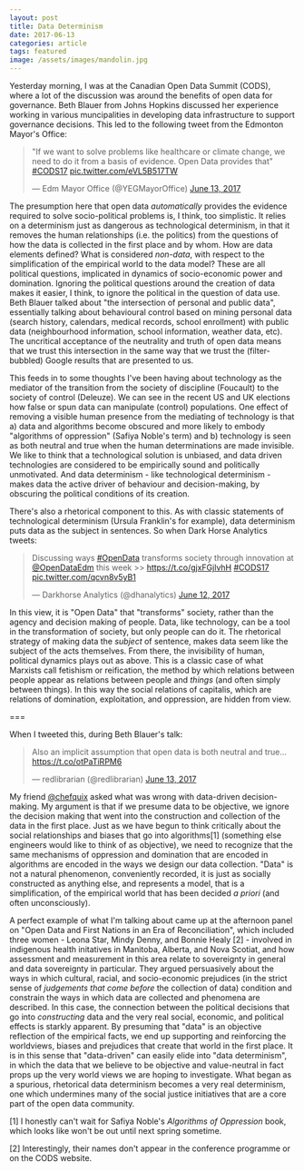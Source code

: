 ```yaml
---
layout: post
title: Data Determinism
date: 2017-06-13
categories: article
tags: featured
image: /assets/images/mandolin.jpg
---
```


Yesterday morning, I was at the Canadian Open Data Summit (CODS), where a lot of
the discussion was around the benefits of open data for governance. Beth
Blauer from Johns Hopkins discussed her experience working in various
muncipalities in developing data infrastructure to support governance
decisions. This led to the following tweet from the Edmonton Mayor's
Office:

<blockquote class="twitter-tweet" data-partner="tweetdeck"><p lang="en"
dir="ltr">&quot;If we want to solve problems like healthcare or climate
change, we need to do it from a basis of evidence. Open Data provides
that&quot; <a
href="https://twitter.com/hashtag/CODS17?src=hash">#CODS17</a> <a
href="https://t.co/eVL5B517TW">pic.twitter.com/eVL5B517TW</a></p>&mdash;
Edm Mayor Office (@YEGMayorOffice) <a
href="https://twitter.com/YEGMayorOffice/status/874632896652259329">June
13, 2017</a></blockquote>
<script async src="//platform.twitter.com/widgets.js"
charset="utf-8"></script>

The presumption here that open data *automatically* provides the
evidence required to solve socio-political problems is, I think, too
simplistic. It relies on a determinism just as dangerous as
technological determinism, in that it removes the human relationships
(i.e. the politics) from the questions of how the data is collected in
the first place and by whom. How are data elements defined? What is
considered *non-data*, with respect to the simplification of the
empirical world to the data model? These are all political questions,
implicated in dynamics of socio-economic power and domination. Ignoring
the political questions around the creation of data makes it easier, I
think, to ignore the political in the question of data use. Beth Blauer
talked about "the intersection of personal and public data", essentially
talking about behavioural control based on mining personal data (search
history, calendars, medical records, school enrollment) with public data
(neighbourhood information, school information, weather data, etc). The
uncritical acceptance of the neutrality and truth of open data means
that we trust this intersection in the same way that we trust the
(filter-bubbled) Google results that are presented to us.

This feeds in to some thoughts I've been having about technology as the
mediator of the transition from the society of discipline (Foucault) to
the society of control (Deleuze). We can see in the recent US and UK
elections how false or spun data can manipulate (control) populations.
One effect of removing a visible human presence from the mediating of
technology is that a) data and algorithms become obscured and more
likely to embody "algorithms of oppression" (Safiya Noble's term) and b)
technology is seen as both neutral and true when the human
determinations are made invisible. We like to think that a technological
solution is unbiased, and data driven technologies are considered to be
empirically sound and politically unmotivated. And data determinism -
like technological determinism - makes data the active driver of
behaviour and decision-making, by obscuring the political conditions of
its creation.

There's also a rhetorical component to this. As with classic statements
of technological determinism (Ursula Franklin's for example), data
determinism puts data as the subject in sentences. So when Dark Horse
Analytics tweets:

<blockquote class="twitter-tweet" data-partner="tweetdeck"><p lang="en"
dir="ltr">Discussing ways <a
href="https://twitter.com/hashtag/OpenData?src=hash">#OpenData</a>
transforms society through innovation at <a
href="https://twitter.com/OpenDataEdm">@OpenDataEdm</a> this week
&gt;&gt; <a href="https://t.co/gjxFGjlvhH">https://t.co/gjxFGjlvhH</a>
<a href="https://twitter.com/hashtag/CODS17?src=hash">#CODS17</a> <a
href="https://t.co/qcvn8v5yB1">pic.twitter.com/qcvn8v5yB1</a></p>&mdash;
Darkhorse Analytics (@dhanalytics) <a
href="https://twitter.com/dhanalytics/status/874267326203518977">June
12, 2017</a></blockquote>
<script async src="//platform.twitter.com/widgets.js"
charset="utf-8"></script>

In this view, it is "Open Data" that "transforms" society, rather than the agency and
decision making of people. Data, like technology, can be a tool in the
transformation of society, but only people can do it. The rhetorical
strategy of making data the *subject* of sentence, makes data seem like
the subject of the acts themselves. From there, the invisibility of
human, political dynamics plays out as above. This is a classic case of
what Marxists call fetishism or reification, the method by which
relations between people appear as relations between people and *things*
(and often simply between things). In this way the social relations of
capitalis, which are relations of domination, exploitation, and
oppression, are hidden from view.

===

When I tweeted this, during Beth Blauer's talk:

<blockquote class="twitter-tweet" data-partner="tweetdeck"><p lang="en"
dir="ltr">Also an implicit assumption that open data is both neutral and
true... <a
href="https://t.co/otPaTiRPM6">https://t.co/otPaTiRPM6</a></p>&mdash;
redlibrarian (@redlibrarian) <a
href="https://twitter.com/redlibrarian/status/874656425514893312">June
13, 2017</a></blockquote>

My friend [@chefquix](https://twitter.com/chefquix) asked what was wrong
with data-driven decision-making. My argument is that if we presume data
to be objective, we ignore the decision making that went into the
construction and collection of the data in the first place. Just as we
have begun to think critically about the social relationships and biases
that go into algorithms[1] (something else engineers would like to think of
as objective), we need to recognize that the same mechanisms of
oppression and domination that are encoded in algorithms are encoded in
the ways we design our data collection. "Data" is not a natural
phenomenon, conveniently recorded, it is just as socially constructed as
anything else, and represents a model, that is a simplification, of the
empirical world that has been decided *a priori* (and often
unconsciously).

A perfect example of what I'm talking about came up at the afternoon
panel on "Open Data and First Nations in an Era of Reconciliation",
which included three women - Leona Star, Mindy Denny, and Bonnie Healy [2] - involved in indigenous health initatives in
Manitoba, Alberta, and Nova Scotiat, and how assessment and measurement
in this area relate to sovereignty in general and data sovereignty in
particular. They argued persuasively about the ways in which cultural,
racial, and socio-economic prejudices (in the strict sense of
*judgements that come before* the collection of data) condition and
constrain the ways in which data are collected and phenomena are
described. In this case, the connection between the political decisions
that go into *constructing* data and the very real social, economic, and
political effects is starkly apparent. By presuming that "data" is an
objective reflection of the empirical facts, we end up supporting and
reinforcing the worldviews, biases and prejudices that create that world
in the first place. It is in this sense that "data-driven" can easily
elide into "data determinism", in which the data that we believe to be
objective and value-neutral in fact props up the very world views we are
hoping to investigate. What began as a spurious, rhetorical data
determinism becomes a very real determinism, one which undermines many
of the social justice initiatives that are a core part of the open data
community.

[1] I honestly can't wait for Safiya Noble's *Algorithms of Oppression*
book, which looks like won't be out until next spring sometime.

[2] Interestingly, their names don't appear in the conference programme
or on the CODS website.
